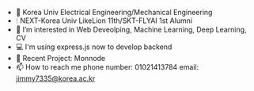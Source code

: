 - 🔭 Korea Univ Electrical Engineering/Mechanical Engineering
- 🕯 NEXT-Korea Univ LikeLion 11th/SKT-FLYAI 1st Alumni
- 🌱 I’m interested in Web Deveolping, Machine Learning, Deep Learning, CV
- 💻 I'm using express.js now to develop backend
- 👯 Recent Project: Monnode
- 📫 How to reach me
     phone number: 01021413784
     email: jimmy7335@korea.ac.kr
